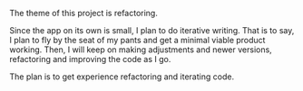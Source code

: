 The theme of this project is refactoring.

Since the app on its own is small, I plan to do iterative writing. That is to say, I plan to fly by the seat of my pants and get a minimal viable product working. Then, I will keep on making adjustments and newer versions, refactoring and improving the code as I go.

The plan is to get experience refactoring and iterating code.
